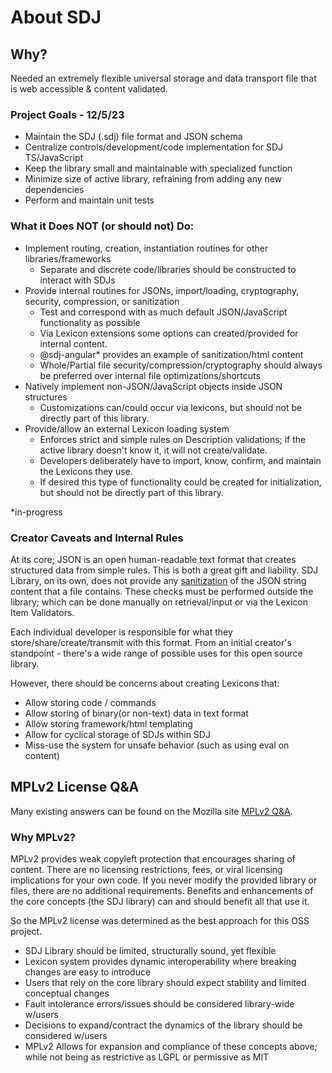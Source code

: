 # About SDJ

## Why?
Needed an extremely flexible universal storage and data transport file that is web accessible & content validated.

### Project Goals - 12/5/23

- Maintain the SDJ (.sdj) file format and JSON schema
- Centralize controls/development/code implementation for SDJ TS/JavaScript
- Keep the library small and maintainable with specialized function
- Minimize size of active library, refraining from adding any new dependencies
- Perform and maintain unit tests

### What it Does NOT (or should not) Do:

- Implement routing, creation, instantiation routines for other libraries/frameworks
  - Separate and discrete code/libraries should be constructed to interact with SDJs
- Provide internal routines for JSONs, import/loading, cryptography, security, compression, or sanitization
    - Test and correspond with as much default JSON/JavaScript functionality as possible
    - Via Lexicon extensions some options can created/provided for internal content.
    -  @sdj-angular* provides an example of sanitization/html content
    - Whole/Partial file security/compression/cryptography should always be preferred over internal file optimizations/shortcuts
- Natively implement non-JSON/JavaScript objects inside JSON structures
    - Customizations can/could occur via lexicons, but should not be directly part of this library.
- Provide/allow an external Lexicon loading system
    - Enforces strict and simple rules on Description validations; if the active library doesn't know it, it will not create/validate.
    - Developers deliberately have to import, know, confirm, and maintain the Lexicons they use.
    - If desired this type of functionality could be created for initialization, but should not be directly part of this library.

*in-progress

### Creator Caveats and Internal Rules
At its core; JSON is an open human-readable text format that creates structured data from simple rules.
This is both a great gift and liability. SDJ Library, on its own, does not provide any [sanitization](https://en.wikipedia.org/wiki/HTML_sanitization) of the JSON
string content that a file contains. These checks must be performed outside the library; which can be done manually
on retrieval/input or via the Lexicon Item Validators.

Each individual developer is responsible for what they store/share/create/transmit with this format.
From an initial creator's standpoint - there's a wide range of possible uses for this open source library.

However, there should be concerns about creating Lexicons that:
- Allow storing code / commands
- Allow storing of binary(or non-text) data in text format
- Allow storing framework/html templating
- Allow for cyclical storage of SDJs within SDJ
- Miss-use the system for unsafe behavior (such as using eval on content)

## MPLv2 License Q&A

Many existing answers can be found on the Mozilla site [MPLv2 Q&A](https://www.mozilla.org/en-US/MPL/2.0/FAQ/).


### Why MPLv2?
MPLv2 provides weak copyleft protection that encourages sharing of content.
There are no licensing restrictions, fees, or viral licensing implications for your own code.
If you never modify the provided library or files, there are no additional requirements.
Benefits and enhancements of the core concepts (the SDJ library) can and should benefit all that use it.

So the MPLv2 license was determined as the best approach for this OSS project. 

- SDJ Library should be limited, structurally sound, yet flexible
- Lexicon system provides dynamic interoperability where breaking changes are easy to introduce
- Users that rely on the core library should expect stability and limited conceptual changes
- Fault intolerance errors/issues should be considered library-wide w/users
- Decisions to expand/contract the dynamics of the library should be considered w/users
- MPLv2 Allows for expansion and compliance of these concepts above; while not being as restrictive as LGPL or permissive as MIT
